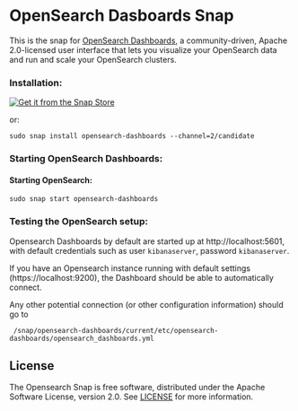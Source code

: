 # OpenSearch Dasboards Snap

[//]: # (<h1 align="center">)
[//]: # (  <a href="https://opensearch.org/">)
[//]: # (    <img src="https://opensearch.org/assets/brand/PNG/Logo/opensearch_logo_default.png" alt="OpenSearch" />)
[//]: # (  </a>)
[//]: # (  <br />)
[//]: # (</h1>)

This is the snap for [OpenSearch Dashboards](https://opensearch.org/docs/latest/dashboards/), a community-driven, Apache 2.0-licensed 
user interface that lets you visualize your OpenSearch data and run and scale your OpenSearch clusters.



### Installation:
[![Get it from the Snap Store](https://snapcraft.io/static/images/badges/en/snap-store-black.svg)](https://snapcraft.io/opensearch-dashboards)

or:
```
sudo snap install opensearch-dashboards --channel=2/candidate
```

### Starting OpenSearch Dashboards:

#### Starting OpenSearch:
```
sudo snap start opensearch-dashboards
```

### Testing the OpenSearch setup:

Opensearch Dashboards by default are started up at http://localhost:5601, with default credentials
such as user `kibanaserver`, password `kibanaserver`.

If you have an Opensearch instance running with default settings (https://localhost:9200), the Dashboard
should be able to automatically connect.

Any other potential connection (or other configuration information) should go to

```
 /snap/opensearch-dashboards/current/etc/opensearch-dashboards/opensearch_dashboards.yml
```

## License
The Opensearch Snap is free software, distributed under the Apache
Software License, version 2.0. See
[LICENSE](https://github.com/canonical/opensearch-snap/blob/main/licenses/LICENSE-snap)
for more information.
